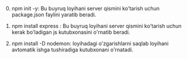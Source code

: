 0. npm init -y: Bu buyruq loyihani server qismini ko'tarish uchun package.json faylini yaratib beradi.

1. npm install express : Bu buyruq loyihani server qismini ko'tarish uchun kerak bo'ladigan js kutubxonasini o'rnatib beradi.

2. npm install -D nodemon: loyihadagi o'zgarishlarni saqlab loyihani avtomatik ishga tushiradiga kutubxonani o'rnatadi.